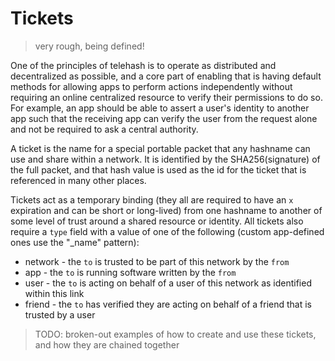 # Tickets

> very rough, being defined!

One of the principles of telehash is to operate as distributed and decentralized as possible, and a core part of enabling that is having default methods for allowing apps to perform actions independently without requiring an online centralized resource to verify their permissions to do so.  For example, an app should be able to assert a user's identity to another app such that the receiving app can verify the user from the request alone and not be required to ask a central authority.

A ticket is the name for a special portable packet that any hashname can use and share within a network.  It is identified by the SHA256(signature) of the full packet, and that hash value is used as the id for the ticket that is referenced in many other places.

Tickets act as a temporary binding (they all are required to have an `x` expiration and can be short or long-lived) from one hashname to another of some level of trust around a shared resource or identity.  All tickets also require a `type` field with a value of one of the following (custom app-defined ones use the "_name" pattern):

* network - the `to` is trusted to be part of this network by the `from`
* app - the `to` is running software written by the `from`
* user - the `to` is acting on behalf of a user of this network as identified within this link
* friend - the `to` has verified they are acting on behalf of a friend that is trusted by a user

> TODO: broken-out examples of how to create and use these tickets, and how they are chained together

